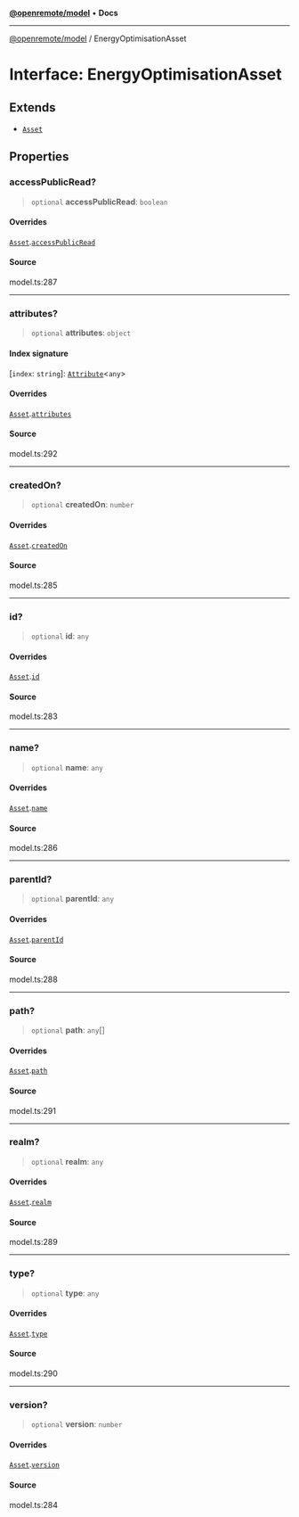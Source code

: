 [**@openremote/model**](../README.md) • **Docs**

***

[@openremote/model](../globals.md) / EnergyOptimisationAsset

# Interface: EnergyOptimisationAsset

## Extends

- [`Asset`](Asset.md)

## Properties

### accessPublicRead?

> `optional` **accessPublicRead**: `boolean`

#### Overrides

[`Asset`](Asset.md).[`accessPublicRead`](Asset.md#accesspublicread)

#### Source

model.ts:287

***

### attributes?

> `optional` **attributes**: `object`

#### Index signature

 \[`index`: `string`\]: [`Attribute`](Attribute.md)\<`any`\>

#### Overrides

[`Asset`](Asset.md).[`attributes`](Asset.md#attributes)

#### Source

model.ts:292

***

### createdOn?

> `optional` **createdOn**: `number`

#### Overrides

[`Asset`](Asset.md).[`createdOn`](Asset.md#createdon)

#### Source

model.ts:285

***

### id?

> `optional` **id**: `any`

#### Overrides

[`Asset`](Asset.md).[`id`](Asset.md#id)

#### Source

model.ts:283

***

### name?

> `optional` **name**: `any`

#### Overrides

[`Asset`](Asset.md).[`name`](Asset.md#name)

#### Source

model.ts:286

***

### parentId?

> `optional` **parentId**: `any`

#### Overrides

[`Asset`](Asset.md).[`parentId`](Asset.md#parentid)

#### Source

model.ts:288

***

### path?

> `optional` **path**: `any`[]

#### Overrides

[`Asset`](Asset.md).[`path`](Asset.md#path)

#### Source

model.ts:291

***

### realm?

> `optional` **realm**: `any`

#### Overrides

[`Asset`](Asset.md).[`realm`](Asset.md#realm)

#### Source

model.ts:289

***

### type?

> `optional` **type**: `any`

#### Overrides

[`Asset`](Asset.md).[`type`](Asset.md#type)

#### Source

model.ts:290

***

### version?

> `optional` **version**: `number`

#### Overrides

[`Asset`](Asset.md).[`version`](Asset.md#version)

#### Source

model.ts:284
